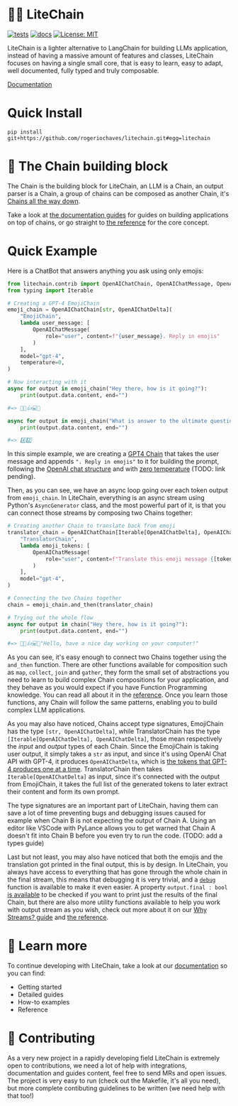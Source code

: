# 🪽🔗 LiteChain

[![tests](https://github.com/rogeriochaves/litechain/actions/workflows/run_tests.yml/badge.svg)](https://github.com/rogeriochaves/litechain/actions/workflows/run_tests.yml)
[![docs](https://github.com/rogeriochaves/litechain/actions/workflows/publish_docs.yml/badge.svg)](https://github.com/rogeriochaves/litechain/actions/workflows/publish_docs.yml)
[![License: MIT](https://img.shields.io/badge/License-MIT-yellow.svg)](https://github.com/rogeriochaves/litechain/blob/main/LICENSE)

LiteChain is a lighter alternative to LangChain for building LLMs application, instead of having a massive amount of features and classes, LiteChain focuses on having a single small core, that is easy to learn, easy to adapt, well documented, fully typed and truly composable.

[Documentation](https://rogeriochaves.github.io/litechain)

# Quick Install

```
pip install git+https://github.com/rogeriochaves/litechain.git#egg=litechain
```

# 🔗 The Chain building block

The Chain is the building block for LiteChain, an LLM is a Chain, an output parser is a Chain, a group of chains can be composed as another Chain, it's [Chains all the way down](https://en.wikipedia.org/wiki/Turtles_all_the_way_down).

Take a look at [the documentation guides](https://rogeriochaves.github.io/litechain) for guides on building applications on top of chains, or go straight to [the reference](https://rogeriochaves.github.io/litechain/reference/litechain/index.html#chain) for the core concept.

# Quick Example

Here is a ChatBot that answers anything you ask using only emojis:

```python
from litechain.contrib import OpenAIChatChain, OpenAIChatMessage, OpenAIChatDelta
from typing import Iterable

# Creating a GPT-4 EmojiChain
emoji_chain = OpenAIChatChain[str, OpenAIChatDelta](
    "EmojiChain",
    lambda user_message: [
        OpenAIChatMessage(
            role="user", content=f"{user_message}. Reply in emojis"
        )
    ],
    model="gpt-4",
    temperature=0,
)

# Now interacting with it
async for output in emoji_chain("Hey there, how is it going?"):
    print(output.data.content, end="")

#=> 👋😊👍💻🌞

async for output in emoji_chain("What is answer to the ultimate question of life, the universe, and everything?"):
    print(output.data.content, end="")

#=> 4️⃣2️⃣
```

In this simple example, we are creating a [GPT4 Chain](https://rogeriochaves.github.io/litechain/reference/litechain/contrib/index.html#litechain.contrib.OpenAIChatChain) that takes the user message and appends `". Reply in emojis"` to it for building the prompt, following the [OpenAI chat structure](https://rogeriochaves.github.io/litechain/reference/litechain/contrib/index.html#litechain.contrib.OpenAIChatMessage) and with [zero temperature](#) (TODO: link pending).

Then, as you can see, we have an async loop going over each token output from `emoji_chain`. In LiteChain, everything is an async stream using Python's `AsyncGenerator` class, and the most powerful part of it, is that you can connect those streams by composing two Chains together:

```python
# Creating another Chain to translate back from emoji
translator_chain = OpenAIChatChain[Iterable[OpenAIChatDelta], OpenAIChatDelta](
    "TranslatorChain",
    lambda emoji_tokens: [
        OpenAIChatMessage(
            role="user", content=f"Translate this emoji message {[token.content for token in emoji_tokens]} to plain english"
        )
    ],
    model="gpt-4",
)

# Connecting the two Chains together
chain = emoji_chain.and_then(translator_chain)

# Trying out the whole flow
async for output in chain("Hey there, how is it going?"):
    print(output.data.content, end="")

#=> 👋😊👍💻🌞"Hello, have a nice day working on your computer!"
```

As you can see, it's easy enough to connect two Chains together using the `and_then` function. There are other functions available for composition such as `map`, `collect`, `join` and `gather`, they form the small set of abstractions you need to learn to build complex Chain compositions for your application, and they behave as you would expect if you have Function Programming knowledge. You can read all about it in the [reference](https://rogeriochaves.github.io/litechain/reference/litechain/index.html). Once you learn those functions, any Chain will follow the same patterns, enabling you to build complex LLM applications.

As you may also have noticed, Chains accept type signatures, EmojiChain has the type `[str, OpenAIChatDelta]`, while TranslatorChain has the type `[Iterable[OpenAIChatDelta], OpenAIChatDelta]`, those mean respectively the *input* and *output* types of each Chain. Since the EmojiChain is taking user output, it simply takes a `str` as input, and since it's using OpenAI Chat API with GPT-4, it produces `OpenAIChatDelta`, which is [the tokens that GPT-4 produces one at a time](https://rogeriochaves.github.io/litechain/reference/litechain/contrib/index.html#litechain.contrib.OpenAIChatDelta). TranslatorChain then takes `Iterable[OpenAIChatDelta]` as input, since it's connected with the output from EmojiChain, it takes the full list of the generated tokens to later extract their content and form its own prompt.

The type signatures are an important part of LiteChain, having them can save a lot of time preventing bugs and debugging issues caused for example when Chain B is not expecting the output of Chain A. Using an editor like VSCode with PyLance allows you to get warned that Chain A doesn't fit into Chain B before you even try to run the code. (TODO: add a types guide)

Last but not least, you may also have noticed that both the emojis and the translation got printed in the final output, this is by design. In LiteChain, you always have access to everything that has gone through the whole chain in the final stream, this means that debugging it is very trivial, and a [`debug`](https://rogeriochaves.github.io/litechain/reference/litechain/index.html#litechain.debug) function is available to make it even easier. A property `output.final : bool` [is available](https://rogeriochaves.github.io/litechain/reference/litechain/index.html#litechain.ChainOutput.final) to be checked if you want to print just the results of the final Chain, but there are also more utility functions available to help you work with output stream as you wish, check out more about it on our [Why Streams? guide](https://rogeriochaves.github.io/litechain/docs/chain-basics/why_streams) and [the reference](https://rogeriochaves.github.io/litechain/reference/litechain/index.html).

# 📖 Learn more

To continue developing with LiteChain, take a look at our [documentation](https://rogeriochaves.github.io/litechain) so you can find:

- Getting started
- Detailed guides
- How-to examples
- Reference

# 🙋 Contributing

As a very new project in a rapidly developing field LiteChain is extremely open to contributions, we need a lot of help with integrations, documentation and guides content, feel free to send MRs and open issues. The project is very easy to run (check out the Makefile, it's all you need), but more complete contibuting guidelines to be written (we need help with that too!)